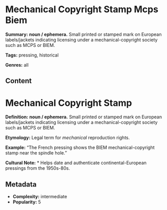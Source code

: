 # Mechanical Copyright Stamp Mcps Biem

**Summary:** **noun / ephemera.** Small printed or stamped mark on European labels/jackets indicating licensing under a mechanical-copyright society such as MCPS or BIEM.

**Tags:** pressing, historical

**Genres:** all

## Content

# Mechanical Copyright Stamp

**Definition:** **noun / ephemera.** Small printed or stamped mark on European labels/jackets indicating licensing under a mechanical-copyright society such as MCPS or BIEM.

**Etymology:** Legal term for *mechanical* reproduction rights.

**Example:** “The French pressing shows the BIEM mechanical-copyright stamp near the spindle hole.”

**Cultural Note:** * Helps date and authenticate continental-European pressings from the 1950s-80s.

## Metadata

- **Complexity:** intermediate
- **Popularity:** 5
